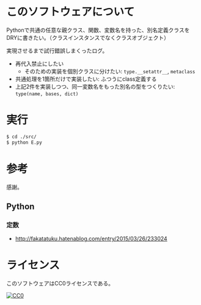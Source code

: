 ﻿# このソフトウェアについて

Pythonで共通の任意な親クラス、関数、変数名を持った、別名定義クラスをDRYに書きたい。（クラスインスタンスでなくクラスオブジェクト）

実現させるまで試行錯誤しまくったログ。

* 再代入禁止にしたい
    * そのための実装を個別クラスに分けたい: `type.__setattr__`, `metaclass`
* 共通処理を1箇所だけで実装したい: ふつうにclass定義する
* 上記2件を実装しつつ、同一変数名をもった別名の型をつくりたい: `type(name, bases, dict)`

# 実行

```sh
$ cd ./src/
$ python E.py
```

# 参考

感謝。

## Python

### 定数

* http://fakatatuku.hatenablog.com/entry/2015/03/26/233024

# ライセンス

このソフトウェアはCC0ライセンスである。

[![CC0](http://i.creativecommons.org/p/zero/1.0/88x31.png "CC0")](http://creativecommons.org/publicdomain/zero/1.0/deed.ja)

